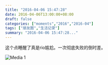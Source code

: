 ```yaml
---
title: "2016-04-06 15:47:28"
date: 2016-04-06T13:00:00+08:00
draft: false
categories: ["moments","2016","2016-04"]
tags: ["朋友圈","生活记录"]
summary: "2016-04-06 15:47:28..."
---
```


这个点睡醒了真是rio尴尬。一次彻底失败的倒时差。

![Media 1](/Moments/photos/2016-04-06/201604061547280.jpg)


